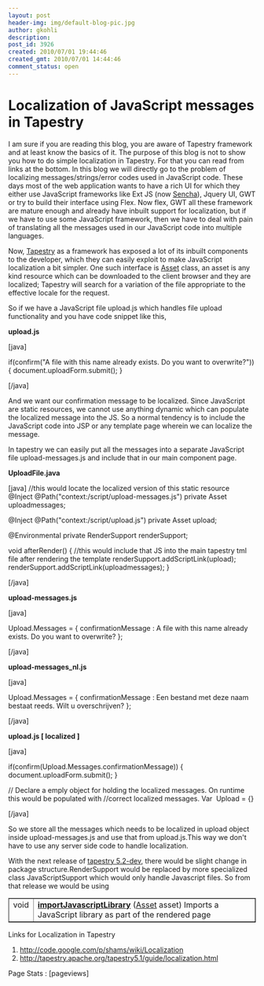 ```yaml
---
layout: post
header-img: img/default-blog-pic.jpg
author: gkohli
description: 
post_id: 3926
created: 2010/07/01 19:44:46
created_gmt: 2010/07/01 14:44:46
comment_status: open
---
```


# Localization of JavaScript messages in Tapestry

<p>I am sure if you are reading this blog, you are aware of Tapestry framework and at least know the basics of it. The purpose of this blog is not to show you how to do simple localization in Tapestry. For that you can read from links at the bottom. In this blog we will directly go to the problem of localizing messages/strings/error codes used in JavaScript code.
<!--more-->
These days most of the web application wants to have a rich UI for which they either use JavaScript frameworks like Ext JS (now <a href="http://www.sencha.com/">Sencha</a>), Jquery UI, GWT or try to build their interface using Flex. Now flex, GWT all these framework are mature enough and already have inbuilt support for localization, but if we have to use some JavaScript framework, then we have to deal with pain of translating all the messages used in our JavaScript code into multiple languages.</p>
<p>Now, <a href="http://tapestry.apache.org/tapestry5.1/">Tapestry</a> as a framework has exposed a lot of its inbuilt components to the developer, which they can easily exploit to make JavaScript localization a bit simpler. One such interface is <a href="http://tapestry.apache.org/tapestry5.1/guide/assets.html">Asset</a> class, an asset is any kind resource which can be downloaded to the client browser and they are localized; Tapestry will search for a variation of the file appropriate to the effective locale for the request.</p>
<p>So if we have a JavaScript file upload.js which handles file upload functionality and you have code snippet like this,</p>
<p><strong>upload.js</strong></p>
<p>[java]</p>
<p>if(confirm(&quot;A file with this name already exists. Do you want to overwrite?&quot;))
{
document.uploadForm.submit();
}</p>
<p>[/java]</p>
<p>And we want our confirmation message to be localized. Since JavaScript are static resources, we cannot use anything dynamic which can populate the localized message into the JS. So a normal tendency is to include the JavaScript code into JSP or any template page wherein we can localize the message.</p>
<p>In tapestry we can easily put all the messages into a separate JavaScript file upload-messages.js and include that in our main component page.</p>
<p><strong>UploadFile.java</strong></p>
<p>[java]
//this would locate the localized version of this static resource
@Inject
@Path(&quot;context:/script/upload-messages.js&quot;)
private Asset uploadmessages;</p>
<p>@Inject
@Path(&quot;context:/script/upload.js&quot;)
private Asset upload;</p>
<p>@Environmental
private RenderSupport renderSupport;</p>
<p>void afterRender() {
//this would include that JS into the main tapestry tml file after rendering the template
renderSupport.addScriptLink(upload);
renderSupport.addScriptLink(uploadmessages);
}</p>
<p>[/java]</p>
<p><strong>upload-messages.js</strong></p>
<p>[java]</p>
<p>Upload.Messages = {
confirmationMessage : A file with this name already exists. Do you want to overwrite?
};</p>
<p>[/java]</p>
<p><strong>upload-messages_nl.js</strong></p>
<p>[java]</p>
<p>Upload.Messages = {
confirmationMessage : Een bestand met deze naam bestaat reeds. Wilt u overschrijven?
};</p>
<p>[/java]</p>
<p><strong>upload.js [ localized ]
</strong></p>
<p>[java]</p>
<p>if(confirm(Upload.Messages.confirmationMessage))
{
document.uploadForm.submit();
}</p>
<p>// Declare a emply object for holding the localized messages. On runtime this would be populated with //correct localized messages.
Var  Upload = {}</p>
<p>[/java]</p>
<p>So we store all the messages which needs to be localized in upload object inside upload-messages.js and use that from upload.js.This way we don't have to use any server side code to handle localization.</p>
<p>With the next release of <a href="http://tapestry.apache.org/tapestry5.2-dev/">tapestry 5.2-dev</a>, there would be slight change in package structure.RenderSupport would be replaced by more specialized class JavaScriptSupport which would only handle Javascript files. So from that release we would be using
<table border="1" cellspacing="0" cellpadding="10" width="100%">
<tbody>
<tr>
<td width="10%" valign="top">void</td>
<td><a href="http://tapestry.apache.org/tapestry5.2-dev/apidocs/org/apache/tapestry5/services/javascript/JavascriptSupport.html#importJavascriptLibrary%28org.apache.tapestry5.Asset%29"><strong>importJavascriptLibrary</strong></a> (<a title="interface in org.apache.tapestry5" href="http://tapestry.apache.org/tapestry5.2-dev/apidocs/org/apache/tapestry5/Asset.html">Asset</a> asset)
Imports a   JavaScript library as part of the rendered page</td>
</tr>
</tbody>
</table>
Links for Localization in Tapestry
<ol>
    <li><a href="http://tapestry.apache.org/tapestry5.1/guide/localization.html">http://code.google.com/p/shams/wiki/Localization</a></li>
    <li><a href="http://tapestry.apache.org/tapestry5.1/guide/localization.html">http://tapestry.apache.org/tapestry5.1/guide/localization.html</a></li>
</ol>
Page Stats : [pageviews]</p>